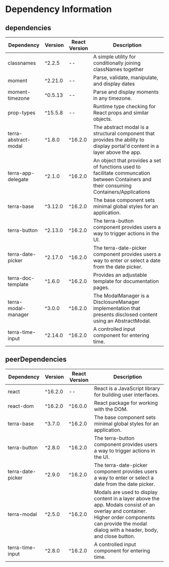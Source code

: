 # Dependency Information

## dependencies
| Dependency | Version | React Version | Description |
|-|-|-|-|
| classnames | ^2.2.5 | -- | A simple utility for conditionally joining classNames together |
| moment | ^2.21.0 | -- | Parse, validate, manipulate, and display dates |
| moment-timezone | ^0.5.13 | -- | Parse and display moments in any timezone. |
| prop-types | ^15.5.8 | -- | Runtime type checking for React props and similar objects. |
| terra-abstract-modal | ^1.8.0 | ^16.2.0 | The abstract modal is a structural component that provides the ability to display portal'd content in a layer above the app. |
| terra-app-delegate | ^2.1.0 | ^16.2.0 | An object that provides a set of functions used to facilitate communcation between Containers and their consuming Containers/Applications |
| terra-base | ^3.12.0 | ^16.2.0 | The base component sets minimal global styles for an application. |
| terra-button | ^2.13.0 | ^16.2.0 | The terra-button component provides users a way to trigger actions in the UI. |
| terra-date-picker | ^2.17.0 | ^16.2.0 | The terra-date-picker component provides users a way to enter or select a date from the date picker. |
| terra-doc-template | ^1.6.0 | ^16.2.0 | Provides an adjustable template for documentation pages. |
| terra-modal-manager | ^3.0.0 | ^16.2.0 | The ModalManager is a DisclosureManager implementation that presents disclosed content using an AbstractModal. |
| terra-time-input | ^2.14.0 | ^16.2.0 | A controlled input component for entering time. |

## peerDependencies
| Dependency | Version | React Version | Description |
|-|-|-|-|
| react | ^16.2.0 | -- | React is a JavaScript library for building user interfaces. |
| react-dom | ^16.2.0 | ^16.0.0 | React package for working with the DOM. |
| terra-base | ^3.7.0 | ^16.2.0 | The base component sets minimal global styles for an application. |
| terra-button | ^2.8.0 | ^16.2.0 | The terra-button component provides users a way to trigger actions in the UI. |
| terra-date-picker | ^2.9.0 | ^16.2.0 | The terra-date-picker component provides users a way to enter or select a date from the date picker. |
| terra-modal | ^2.5.0 | ^16.2.0 | Modals are used to display content in a layer above the app. Modals consist of an overlay and container. Higher order components can provide the modal dialog with a header, body, and close button. |
| terra-time-input | ^2.8.0 | ^16.2.0 | A controlled input component for entering time. |
